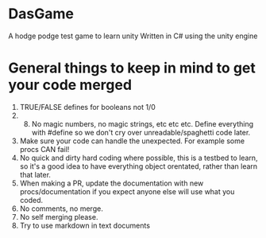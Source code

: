 # DasGame

A hodge podge test game to learn unity
Written in C# using the unity engine

# General things to keep in mind to get your code merged
1. TRUE/FALSE defines for booleans not 1/0
2. 8. No magic numbers, no magic strings, etc etc etc. Define everything with #define so we don't cry over unreadable/spaghetti code later.
3. Make sure your code can handle the unexpected. For example some procs CAN fail!
4. No quick and dirty hard coding where possible, this is a testbed to learn, so it's a good idea to have everything object orentated, rather than learn that later.
5. When making a PR, update the documentation with new procs/documentation if you expect anyone else will use what you coded.
6. No comments, no merge.
7. No self merging please.
8. Try to use markdown in text documents
